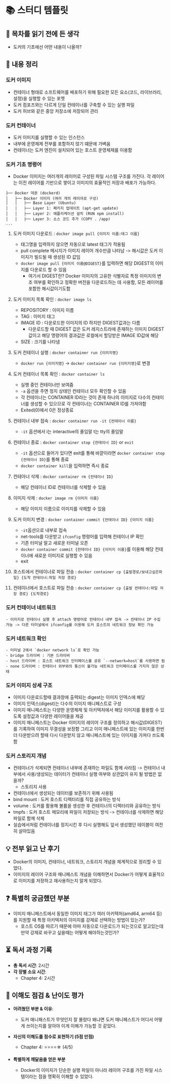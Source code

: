 # 📚 스터디 템플릿

## 📖 목차를 읽기 전에 든 생각
- 도커의 기초에선 어떤 내용이 나올까?

## 📝 내용 정리
### 도커 이미지
- 컨테이너 형태로 소프트웨어를 배포하기 위해 필요한 모든 요소(코드, 라이브러리, 설정)을 실행할 수 있는 포멧
- 도커 컴포즈와는 다르게 단일 컨테이너를 구축할 수 있는 실행 파일
- 도커 허브와 같은 중앙 저장소에 저장되어 관리

### 도커 컨테이너
- 도커 이미지를 실행할 수 있는 인스턴스
- 내부에 운영체제 전부를 포함하지 않기 떄문에 가벼움
- 컨테이너는 도커 엔진이 설치되어 있는 호스트 운영체제를 이용함

### 도커 기초 명령어
- Docker 이미지는 여러개의 레이어로 구성된 파일 시스템 구조를 가진다. 각 레이어는 이전 레이어를 기반으로 쌓이고 이미지의 효율적인 저장과 배포가 가능하다.
```
├── Docker 데몬 (dockerd)
│   ├── Docker 이미지 (여러 개의 레이어로 구성)
│   │   ├── Base Layer (Ubuntu)
│   │   ├── Layer 1: 패키지 업데이트 (apt-get update)
│   │   ├── Layer 2: 애플리케이션 설치 (RUN npm install)
│   │   ├── Layer 3: 소스 코드 추가 (COPY . /app)
...
```

1. 도커 이미지 다운로드 : `docker image pull {이미지 이름:태그 이름}`
    - 태그명을 입력하지 않으면 자동으로 latest 태그가 적용됨
    - pull complete 메시지가 이미지 레이어 개수만큼 나타남 -> 해시값은 도커 이미지가 빌드될 때 생성된 ID 값임
    - `docker image pull {이미지 이름@DIGEST}`를 입력하면 해당 DIGEST의 이미지를 다운로드 할 수 있음
        - 여기서 DIGEST란? Docker 이미지의 고유한 식별자로 특정 이미지의 변조 여부를 확인하고 정확한 버전을 다운로드하는 데 사용함, 모든 레이어를 포함한 해시값이기도함

2. 도커 이미지 목록 확인 : `docker image ls`
    - REPOSITORY : 이미지 이름
    - TAG : 이미지 태그
    - IMAGE ID : 다운로드한 이미지의 ID 하지만 DIGEST값과는 다름
        - 다운로드할 때 DIGEST 값은 도커 레지스트라에 존재하는 이미지 DIGEST 값이고 해당 명령어의 결과값은 로컬에서 할당받은 IMAGE ID값에 해당
    - SIZE : 크기를 나타냄

3. 도커 컨테이너 실행 : `docker container run {이미지명}`
    - `docker run {이미지명}` -> `docker container run {이미지명}`로 변경

4. 도커 컨테이너 목록 확인 : `docker container ls`
    - 실행 중인 컨테이너만 보여줌
    - `-a` 옵션을 주면 정지 상태인 컨테이너 모두 확인할 수 있음
    - 각 컨테이너는 CONTAINER ID라는 것이 존재 하나의 이미지로 다수의 컨테이너를 생성할 수 있으므로 각 컨테이너는 CONTAINER ID를 가져야함
    - Exited(0)에서 0은 정상종료

5. 컨테이너 내부 접속 : `docker container run -it {컨테이너 이름}`
    - `-it` 옵션에서 i는 interactive의 줄임말 t는 tty의 줄임말

6. 컨테이너 종료 : `docker container stop {컨테이너 ID}` or `exit`
    - `-it` 옵션으로 들어가 있다면 exit를 통해 바깥이라면 `docker container stop {컨테이너 ID}`를 통해 종료
    - `docker container kill`을 입력하면 즉시 종료

7. 컨테아너 삭제 : `docker container rm {컨테이너 ID}`
    - 해당 컨테이너 ID로 컨테이너를 삭제할 수 있음

8. 이미지 삭제 : `docker image rm {이미지 이름}`
    - 해당 이미지 이름으로 이미지를 삭제할 수 있음

9. 도커 이미지 변경 : `docker container commit {컨테이너 ID} {이미지 이름}`
    - `-it`옵션으로 내부로 접속
    - net-tools를 다운받고 `ifconfig` 명령어를 입력해 컨테이너 IP 확인
    - 기존 터미널 말고 새로운 터미널 오픈
    - `docker container commit {컨테이너 ID} {이미지 이름}`를 이용해 해당 컨테이너에 새로운 이미지로 실행할 수 있음
    - exit

10. 호스트에서 컨테이너로 파일 전송 : `docker container cp {출발경로/보내고싶은파일} {도착 컨테이너:파일 저장 경로}`

11. 컨테이너에서 호스트로 파일 전송 : `docker container cp {출발 컨테이너:파일 저장 경로} {도착경로}`

### 도커 컨테이너 네트워크
    - 이미지로 컨테이너 실행 후 attach 명령어로 컨테이너 내부 접속 -> 컨테이너 IP 수집 가능 -> 다른 터미널에서 ifconfig를 이용해 도커 호스트의 네트워크 정보 확인 가능

### 도커 네트워크 확인
    - 터미널 2에서 `docker network ls`로 확인 가능
    - bridge 드라이버 : 기본 드라이버
    - host 드라이버 : 호스트 네트워크 인터페이스를 공유 `--network=host`를 사용하면 됨
    - none 드라이버 : 컨테이너 외부와의 통신이 불가능 네트워크 인터페이스를 가지지 않은 상태

### 도커 이미지 상세 구조
- 이미지 다운로드할때 결과창에 출력되는 digest는 이미지 인덱스에 해당
- 이미지 인덱스(digest)는 다수의 이미지 매니페스트로 구성
- 이미지 매니페스트는 다양한 운영체제 및 아키텍처에서 해당 이미지를 활용할 수 있도록 설정값과 다양한 레이어들을 제공
- 이미지 매니페스트는 Docker 이미지의 레이어 구조를 정의하고 해시값(DIGEST)를 기록하여 이미지 무결성을 보장함 그리고 이미 매니페스트에 있는 이미지를 한번 더 다운받으려 할때 다시 다운받지 않고 매니페스트에 있는 이미지를 가져다 쓰도록 함

### 도커 스토리지 개념
- 컨테이너가 삭제되면 컨테이너 내부에 존재하는 파일도 함께 사라짐 -> 컨테이너 내부에서 사용/생성되는 데이터가 컨테이너 실행 여부와 상관없이 유지 될 방법은 없을까?
    - 스토리지 사용
- 컨테이너에서 생성되는 데이터를 보존하기 위해 사용됨
- bind mount : 도커 호스트 디렉터리를 직접 공유하는 방식
- volume : 도커를 활용해 볼륨을 생성한 후 컨테이너의 디렉터리와 공유하는 방식
- tmpfs : 도커 호스트 메모리에 파일이 저장되는 방식 -> 컨테이너를 삭제하면 해당 파일로 함께 삭제
- 실습에서처럼 컨테이너를 정지시킨 후 다시 실행해도 앞서 생성했던 테이블이 여전히 살아있음

## 💡 전부 읽고 난 후기
- Docker의 이미지, 컨테이너, 네트워크, 스토리지 개념을 체계적으로 정리할 수 있었다.
- 이미지의 레이어 구조와 매니페스트 개념을 이해하면서 Docker가 어떻게 효율적으로 이미지를 저장하고 재사용하는지 알게 되었다.

## ❓ 특별히 궁금했던 부분
- 이미지 매니페스트에서 동일한 이미지 태그가 여러 아키텍처(amd64, arm64 등)를 지원할 때 특정 아키텍처의 이미지를 강제로 선택하는 방법이 있는가?
    - 호스트 OS를 따르기 때문에 아마 자동으로 다운로드가 되는것으로 알고있는데 만약 강제로 바꾸고 싶을때는 어떻게 해야하는것인가?

## ⏳ 독서 과정 기록
- **총 독서 시간**: 2시간
- **각 장별 소요 시간**:
  - Chapter 4: 2시간

## 🤔 이해도 점검 & 난이도 평가
- **어려웠던 부분 & 이유**:
  - 도커 매니패스트가 무엇인지 잘 몰랐다 왜냐면 도커 매니페스트가 어디서 어떻게 쓰이는지를 알아야 이게 이해가 가능할 것 같았다.

- **자신의 이해도를 점수로 표현하기 (5점 만점)**
  - Chapter 4: ⭐⭐⭐⭐☆ (4/5)

- **특별하게 깨달음을 얻은 부분**
  - Docker의 이미지가 단순한 실행 파일이 아니라 레이어 구조를 가진 파일 시스템이라는 점을 명확히 이해할 수 있었다.